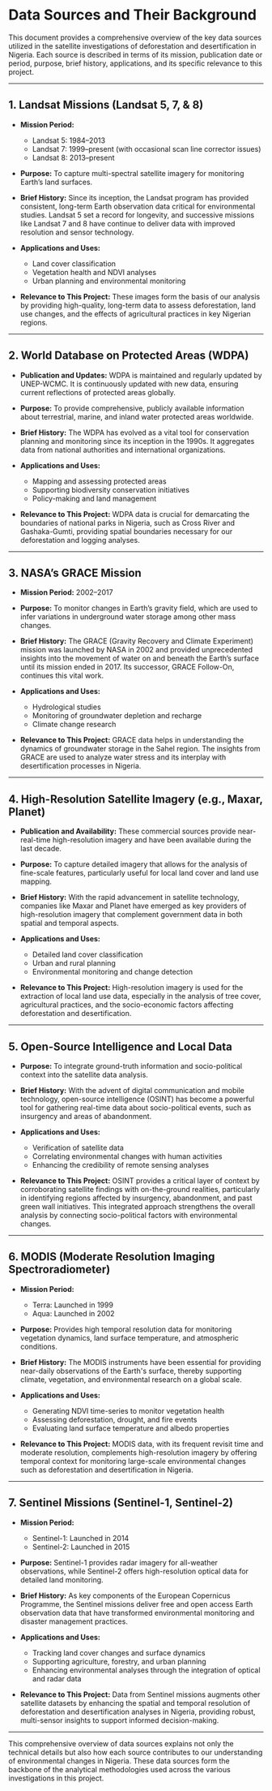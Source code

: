 # Data Sources and Their Background

This document provides a comprehensive overview of the key data sources utilized in the satellite investigations of deforestation and desertification in Nigeria. Each source is described in terms of its mission, publication date or period, purpose, brief history, applications, and its specific relevance to this project.

---

## 1. Landsat Missions (Landsat 5, 7, & 8)

- **Mission Period:** 
  - Landsat 5: 1984–2013
  - Landsat 7: 1999–present (with occasional scan line corrector issues)
  - Landsat 8: 2013–present

- **Purpose:** To capture multi-spectral satellite imagery for monitoring Earth’s land surfaces.

- **Brief History:** Since its inception, the Landsat program has provided consistent, long-term Earth observation data critical for environmental studies. Landsat 5 set a record for longevity, and successive missions like Landsat 7 and 8 have continue to deliver data with improved resolution and sensor technology.

- **Applications and Uses:** 
  - Land cover classification
  - Vegetation health and NDVI analyses
  - Urban planning and environmental monitoring

- **Relevance to This Project:** These images form the basis of our analysis by providing high-quality, long-term data to assess deforestation, land use changes, and the effects of agricultural practices in key Nigerian regions.

---

## 2. World Database on Protected Areas (WDPA)

- **Publication and Updates:** WDPA is maintained and regularly updated by UNEP-WCMC. It is continuously updated with new data, ensuring current reflections of protected areas globally.

- **Purpose:** To provide comprehensive, publicly available information about terrestrial, marine, and inland water protected areas worldwide.

- **Brief History:** The WDPA has evolved as a vital tool for conservation planning and monitoring since its inception in the 1990s. It aggregates data from national authorities and international organizations.

- **Applications and Uses:** 
  - Mapping and assessing protected areas
  - Supporting biodiversity conservation initiatives
  - Policy-making and land management

- **Relevance to This Project:** WDPA data is crucial for demarcating the boundaries of national parks in Nigeria, such as Cross River and Gashaka-Gumti, providing spatial boundaries necessary for our deforestation and logging analyses.

---

## 3. NASA’s GRACE Mission

- **Mission Period:** 2002–2017

- **Purpose:** To monitor changes in Earth’s gravity field, which are used to infer variations in underground water storage among other mass changes.

- **Brief History:** The GRACE (Gravity Recovery and Climate Experiment) mission was launched by NASA in 2002 and provided unprecedented insights into the movement of water on and beneath the Earth’s surface until its mission ended in 2017. Its successor, GRACE Follow-On, continues this vital work.

- **Applications and Uses:** 
  - Hydrological studies
  - Monitoring of groundwater depletion and recharge
  - Climate change research

- **Relevance to This Project:** GRACE data helps in understanding the dynamics of groundwater storage in the Sahel region. The insights from GRACE are used to analyze water stress and its interplay with desertification processes in Nigeria.

---

## 4. High-Resolution Satellite Imagery (e.g., Maxar, Planet)

- **Publication and Availability:** These commercial sources provide near-real-time high-resolution imagery and have been available during the last decade.

- **Purpose:** To capture detailed imagery that allows for the analysis of fine-scale features, particularly useful for local land cover and land use mapping.

- **Brief History:** With the rapid advancement in satellite technology, companies like Maxar and Planet have emerged as key providers of high-resolution imagery that complement government data in both spatial and temporal aspects.

- **Applications and Uses:** 
  - Detailed land cover classification
  - Urban and rural planning
  - Environmental monitoring and change detection

- **Relevance to This Project:** High-resolution imagery is used for the extraction of local land use data, especially in the analysis of tree cover, agricultural practices, and the socio-economic factors affecting deforestation and desertification.

---

## 5. Open-Source Intelligence and Local Data

- **Purpose:** To integrate ground-truth information and socio-political context into the satellite data analysis.

- **Brief History:** With the advent of digital communication and mobile technology, open-source intelligence (OSINT) has become a powerful tool for gathering real-time data about socio-political events, such as insurgency and areas of abandonment.

- **Applications and Uses:** 
  - Verification of satellite data
  - Correlating environmental changes with human activities
  - Enhancing the credibility of remote sensing analyses

- **Relevance to This Project:** OSINT provides a critical layer of context by corroborating satellite findings with on-the-ground realities, particularly in identifying regions affected by insurgency, abandonment, and past green wall initiatives. This integrated approach strengthens the overall analysis by connecting socio-political factors with environmental changes.

---

## 6. MODIS (Moderate Resolution Imaging Spectroradiometer)

- **Mission Period:**
  - Terra: Launched in 1999
  - Aqua: Launched in 2002

- **Purpose:** Provides high temporal resolution data for monitoring vegetation dynamics, land surface temperature, and atmospheric conditions.

- **Brief History:** The MODIS instruments have been essential for providing near-daily observations of the Earth's surface, thereby supporting climate, vegetation, and environmental research on a global scale.

- **Applications and Uses:**
  - Generating NDVI time-series to monitor vegetation health
  - Assessing deforestation, drought, and fire events
  - Evaluating land surface temperature and albedo properties

- **Relevance to This Project:** MODIS data, with its frequent revisit time and moderate resolution, complements high-resolution imagery by offering temporal context for monitoring large-scale environmental changes such as deforestation and desertification in Nigeria.

---

## 7. Sentinel Missions (Sentinel-1, Sentinel-2)

- **Mission Period:** 
  - Sentinel-1: Launched in 2014
  - Sentinel-2: Launched in 2015

- **Purpose:** Sentinel-1 provides radar imagery for all-weather observations, while Sentinel-2 offers high-resolution optical data for detailed land monitoring.

- **Brief History:** As key components of the European Copernicus Programme, the Sentinel missions deliver free and open access Earth observation data that have transformed environmental monitoring and disaster management practices.

- **Applications and Uses:** 
  - Tracking land cover changes and surface dynamics
  - Supporting agriculture, forestry, and urban planning
  - Enhancing environmental analyses through the integration of optical and radar data

- **Relevance to This Project:** Data from Sentinel missions augments other satellite datasets by enhancing the spatial and temporal resolution of deforestation and desertification analyses in Nigeria, providing robust, multi-sensor insights to support informed decision-making.

---

This comprehensive overview of data sources explains not only the technical details but also how each source contributes to our understanding of environmental changes in Nigeria. These data sources form the backbone of the analytical methodologies used across the various investigations in this project.
